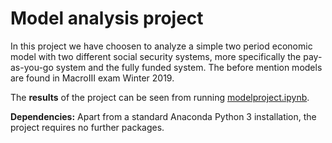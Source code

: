 # Model analysis project

In this project we have choosen to analyze a simple two period economic model with two different social security systems, more specifically the pay-as-you-go system and the fully funded system. The before mention models are found in MacroIII exam Winter 2019.  


The **results** of the project can be seen from running [modelproject.ipynb](modelproject.ipynb).

**Dependencies:** Apart from a standard Anaconda Python 3 installation, the project requires no further packages.
